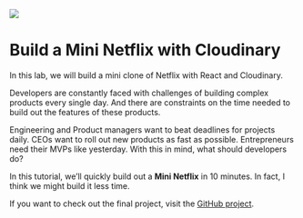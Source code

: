 ![](https://cdn.scotch.io/1/lbpFyaWRvCH4O0qfETkQ_build-a-mini-netflix-with-react.png.jpg)

# Build a Mini Netflix with Cloudinary

In this lab, we will build a mini clone of Netflix with React and Cloudinary.

Developers are constantly faced with challenges of building complex products every single day. And there are constraints on the time needed to build out the features of these products.

Engineering and Product managers want to beat deadlines for projects daily. CEOs want to roll out new products as fast as possible. Entrepreneurs need their MVPs like yesterday. With this in mind, what should developers do?

In this tutorial, we’ll quickly build out a **Mini Netflix** in 10 minutes. In fact, I think we might build it less time.

If you want to check out the final project, visit the [GitHub project](https://github.com/unicodeveloper/miniflix).



